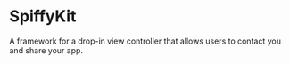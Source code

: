 SpiffyKit
=========

A framework for a drop-in view controller that allows users to contact you and share your app.
